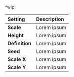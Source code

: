 ^wip

| Setting        | Description |
| :------------- | :---------- |
| **Scale**      | Lorem ipsum |
| **Height**     | Lorem ipsum |
| **Definition** | Lorem ipsum |
| **Seed**       | Lorem ipsum |
| **Scale X**    | Lorem ipsum |
| **Scale Y**    | Lorem ipsum |
